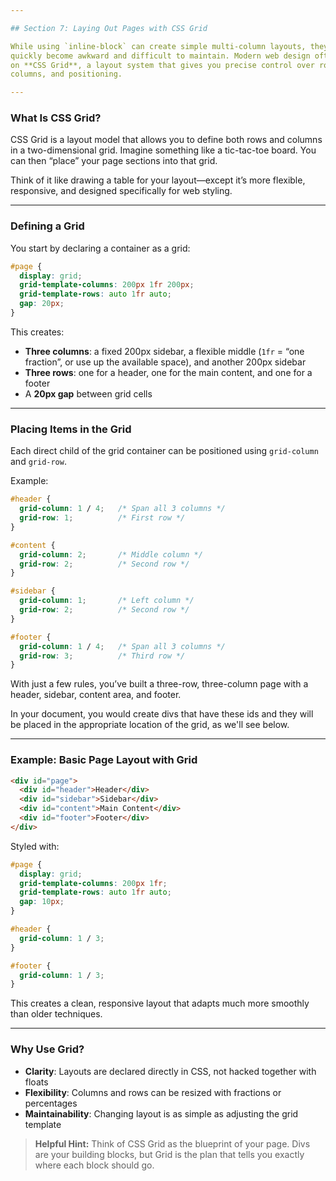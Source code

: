```yaml
---

## Section 7: Laying Out Pages with CSS Grid

While using `inline-block` can create simple multi-column layouts, they can
quickly become awkward and difficult to maintain. Modern web design often relies
on **CSS Grid**, a layout system that gives you precise control over rows,
columns, and positioning.

---
```


### What Is CSS Grid?

CSS Grid is a layout model that allows you to define both rows and columns in a
two-dimensional grid. Imagine something like a tic-tac-toe board. You can then
“place” your page sections into that grid.

Think of it like drawing a table for your layout—except it’s more flexible,
responsive, and designed specifically for web styling.

---

### Defining a Grid

You start by declaring a container as a grid:

```css
#page {
  display: grid;
  grid-template-columns: 200px 1fr 200px;
  grid-template-rows: auto 1fr auto;
  gap: 20px;
}
```

This creates:

* **Three columns**: a fixed 200px sidebar, a flexible middle (`1fr` = “one
  fraction”, or use up the available space), and another 200px sidebar
* **Three rows**: one for a header, one for the main content, and one for a
  footer
* A **20px gap** between grid cells

---

### Placing Items in the Grid

Each direct child of the grid container can be positioned using `grid-column`
and `grid-row`.

Example:

```css
#header {
  grid-column: 1 / 4;   /* Span all 3 columns */
  grid-row: 1;          /* First row */
}

#content {
  grid-column: 2;       /* Middle column */
  grid-row: 2;          /* Second row */
}

#sidebar {
  grid-column: 1;       /* Left column */
  grid-row: 2;          /* Second row */
}

#footer {
  grid-column: 1 / 4;   /* Span all 3 columns */
  grid-row: 3;          /* Third row */
}
```

With just a few rules, you’ve built a three-row, three-column page with a
header, sidebar, content area, and footer.

In your document, you would create divs that have these ids and they will be
placed in the appropriate location of the grid, as we'll see below.

---

### Example: Basic Page Layout with Grid

```html
<div id="page">
  <div id="header">Header</div>
  <div id="sidebar">Sidebar</div>
  <div id="content">Main Content</div>
  <div id="footer">Footer</div>
</div>
```

Styled with:

```css
#page {
  display: grid;
  grid-template-columns: 200px 1fr;
  grid-template-rows: auto 1fr auto;
  gap: 10px;
}

#header {
  grid-column: 1 / 3;
}

#footer {
  grid-column: 1 / 3;
}
```

This creates a clean, responsive layout that adapts much more smoothly than
older techniques.

---

### Why Use Grid?

* **Clarity**: Layouts are declared directly in CSS, not hacked together with
  floats
* **Flexibility**: Columns and rows can be resized with fractions or percentages
* **Maintainability**: Changing layout is as simple as adjusting the grid
  template

> **Helpful Hint:**
> Think of CSS Grid as the blueprint of your page. Divs are your building
> blocks, but Grid is the plan that tells you exactly where each block should
> go.

